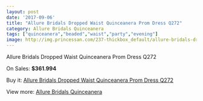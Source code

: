 ```yaml
---
layout: post
date: '2017-09-06'
title: "Allure Bridals Dropped Waist Quinceanera Prom Dress Q272"
category: Allure Bridals Quinceanera
tags: ["quinceanera","beaded","waist","party","evening"]
image: http://img.princessan.com/237-thickbox_default/allure-bridals-dropped-waist-quinceanera-prom-dress-q272.jpg
---
```

Allure Bridals Dropped Waist Quinceanera Prom Dress Q272

On Sales: **$361.994**
<a href="https://www.princessan.com/en/allure-bridals-quinceanera/121-allure-bridals-dropped-waist-quinceanera-prom-dress-q272.html"><amp-img layout="responsive" width="600" height="600" src="//img.princessan.com/237-thickbox_default/allure-bridals-dropped-waist-quinceanera-prom-dress-q272.jpg" alt="Allure Bridals Dropped Waist Quinceanera Prom Dress Q272 0" /></a>
<a href="https://www.princessan.com/en/allure-bridals-quinceanera/121-allure-bridals-dropped-waist-quinceanera-prom-dress-q272.html"><amp-img layout="responsive" width="600" height="600" src="//img.princessan.com/239-thickbox_default/allure-bridals-dropped-waist-quinceanera-prom-dress-q272.jpg" alt="Allure Bridals Dropped Waist Quinceanera Prom Dress Q272 1" /></a>
<a href="https://www.princessan.com/en/allure-bridals-quinceanera/121-allure-bridals-dropped-waist-quinceanera-prom-dress-q272.html"><amp-img layout="responsive" width="600" height="600" src="//img.princessan.com/238-thickbox_default/allure-bridals-dropped-waist-quinceanera-prom-dress-q272.jpg" alt="Allure Bridals Dropped Waist Quinceanera Prom Dress Q272 2" /></a>

Buy it: [Allure Bridals Dropped Waist Quinceanera Prom Dress Q272](https://www.princessan.com/en/allure-bridals-quinceanera/121-allure-bridals-dropped-waist-quinceanera-prom-dress-q272.html "Allure Bridals Dropped Waist Quinceanera Prom Dress Q272")

View more: [Allure Bridals Quinceanera](https://www.princessan.com/en/3-allure-bridals-quinceanera "Allure Bridals Quinceanera")